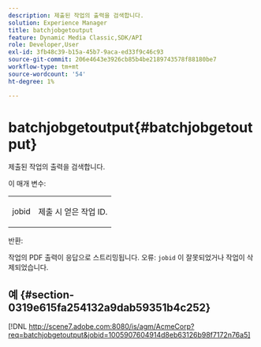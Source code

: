```yaml
---
description: 제출된 작업의 출력을 검색합니다.
solution: Experience Manager
title: batchjobgetoutput
feature: Dynamic Media Classic,SDK/API
role: Developer,User
exl-id: 3fb48c39-b15a-45b7-9aca-ed33f9c46c93
source-git-commit: 206e4643e3926cb85b4be2189743578f88180be7
workflow-type: tm+mt
source-wordcount: '54'
ht-degree: 1%

---
```


# batchjobgetoutput{#batchjobgetoutput}

제출된 작업의 출력을 검색합니다.

이 매개 변수:

<table id="simpletable_D8AA325968AD4FAEA7B214F0CBBF3F08"> 
 <tr class="strow"> 
  <td class="stentry"> <p> <span class="codeph"> jobid  </span> </p> </td> 
  <td class="stentry"> <p>제출 시 얻은 작업 ID. </p> </td> 
 </tr> 
</table>

반환:

작업의 PDF 출력이 응답으로 스트리밍됩니다. 오류: `jobid` 이 잘못되었거나 작업이 삭제되었습니다.

## 예 {#section-0319e615fa254132a9dab59351b4c252}

[!DNL http://scene7.adobe.com:8080/is/agm/AcmeCorp?req=batchjobgetoutput&jobid=1005907604914d8eb63126b98f7172n76a5]
